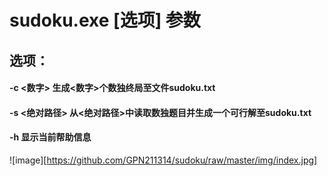 # sudoku.exe [选项] 参数

## 选项：

####     -c <数字>	生成<数字>个数独终局至文件sudoku.txt

####     -s <绝对路径>	从<绝对路径>中读取数独题目并生成一个可行解至sudoku.txt

####     -h 显示当前帮助信息

![image][https://github.com/GPN211314/sudoku/raw/master/img/index.jpg]
